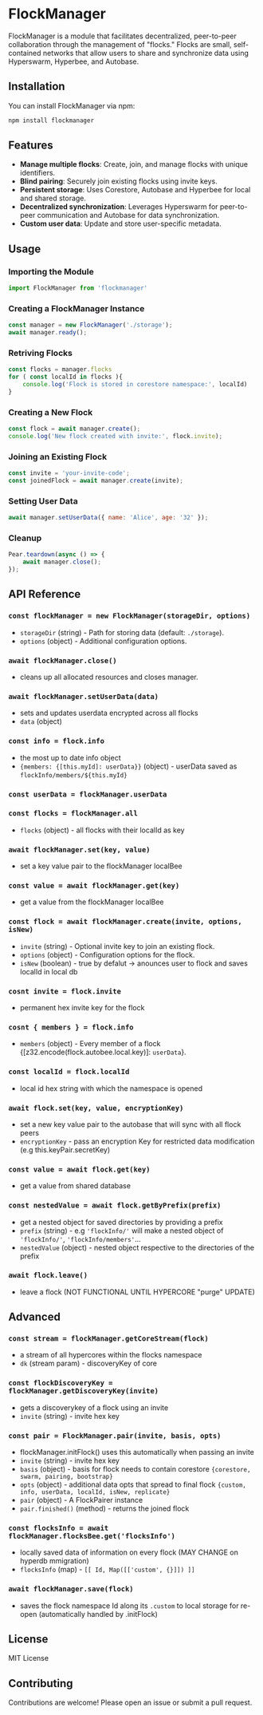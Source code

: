 # FlockManager

FlockManager is a module that facilitates decentralized, peer-to-peer collaboration through the management of "flocks." Flocks are small, self-contained networks that allow users to share and synchronize data using Hyperswarm, Hyperbee, and Autobase.

## Installation

You can install FlockManager via npm:

```sh
npm install flockmanager
```

## Features

- **Manage multiple flocks**: Create, join, and manage flocks with unique identifiers.
- **Blind pairing**: Securely join existing flocks using invite keys.
- **Persistent storage**: Uses Corestore, Autobase and Hyperbee for local and shared storage.
- **Decentralized synchronization**: Leverages Hyperswarm for peer-to-peer communication and Autobase for data synchronization.
- **Custom user data**: Update and store user-specific metadata.

## Usage

### Importing the Module

```javascript
import FlockManager from 'flockmanager'
```

### Creating a FlockManager Instance

```javascript
const manager = new FlockManager('./storage');
await manager.ready();
```

### Retriving Flocks

```javascript
const flocks = manager.flocks
for ( const localId in flocks ){
    console.log('Flock is stored in corestore namespace:', localId)
}
```

### Creating a New Flock

```javascript
const flock = await manager.create();
console.log('New flock created with invite:', flock.invite);
```

### Joining an Existing Flock

```javascript
const invite = 'your-invite-code';
const joinedFlock = await manager.create(invite);
```

### Setting User Data

```javascript
await manager.setUserData({ name: 'Alice', age: '32' });
```

### Cleanup

```javascript
Pear.teardown(async () => {
    await manager.close();
});
```

## API Reference

### `const flockManager = new FlockManager(storageDir, options)`
- `storageDir` (string) - Path for storing data (default: `./storage`).
- `options` (object) - Additional configuration options.

### `await flockManager.close()`
- cleans up all allocated resources and closes manager.

### `await flockManager.setUserData(data)`
- sets and updates userdata encrypted across all flocks
- `data` (object)

### `const info = flock.info`
- the most up to date info object
- `{members: {[this.myId]: userData}}` (object) - userData saved as ``flockInfo/members/${this.myId}``

### `const userData = flockManager.userData`

### `const flocks = flockManager.all`
- `flocks` (object) - all flocks with their localId as key

### `await flockManager.set(key, value)`
- set a key value pair to the flockManager localBee

### `const value = await flockManager.get(key)`
- get a value from the flockManager localBee

### `const flock = await flockManager.create(invite, options, isNew)`
- `invite` (string) - Optional invite key to join an existing flock.
- `options` (object) - Configuration options for the flock.
- `isNew` (boolean) - true by defalut -> anounces user to flock and saves localId in local db

### `cosnt invite = flock.invite`
- permanent hex invite key for the flock

### `cosnt { members } = flock.info`
- `members` (object) - Every member of a flock {[z32.encode(flock.autobee.local.key)]: `userData`}.

### `const localId = flock.localId`
- local id hex string with which the namespace is opened

### `await flock.set(key, value, encryptionKey)`
- set a new key value pair to the autobase that will sync with all flock peers
- `encryptionKey` - pass an encryption Key for restricted data modification (e.g this.keyPair.secretKey)

### `const value = await flock.get(key)`
- get a value from shared database

### `const nestedValue = await flock.getByPrefix(prefix)`
- get a nested object for saved directories by providing a prefix
- `prefix` (string) - e.g `'flockInfo/'` will make a nested object of  `'flockInfo/'`, `'flockInfo/members'`...
- `nestedValue` (object) - nested object respective to the directories of the prefix

### `await flock.leave()`
- leave a flock (NOT FUNCTIONAL UNTIL HYPERCORE "purge" UPDATE)

## Advanced

### `const stream = flockManager.getCoreStream(flock)`
- a stream of all hypercores within the flocks namespace
- `dk` (stream param) - discoveryKey of core

### `const flockDiscoveryKey = flockManager.getDiscoveryKey(invite)`
- gets a discoverykey of a flock using an invite
- `invite` (string) - invite hex key

### `const pair = FlockManager.pair(invite, basis, opts)`
- flockManager.initFlock() uses this automatically when passing an invite
- `invite` (string) - invite hex key
- `basis` (object) - basis for flock needs to contain corestore `{corestore, swarm, pairing, bootstrap}`
- `opts` (object) - additional data opts that spread to final flock `{custom, info, userData, localId, isNew, replicate}`
- `pair` (object) - A FlockPairer instance
- `pair.finished()` (method) - returns the joined flock

### `const flocksInfo = await flockManager.flocksBee.get('flocksInfo')`
- locally saved data of information on every flock (MAY CHANGE on hyperdb mmigration)
- `flocksInfo` (map) - `[[ Id, Map([['custom', {}]]) ]]`

### `await flockManager.save(flock)`
- saves the flock namespace Id along its `.custom` to local storage for re-open (automatically handled by .initFlock)

## License

MIT License

## Contributing

Contributions are welcome! Please open an issue or submit a pull request.

